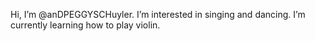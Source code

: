 Hi, I’m @anDPEGGYSCHuyler.
I’m interested in singing and dancing.
I’m currently learning how to play violin.
